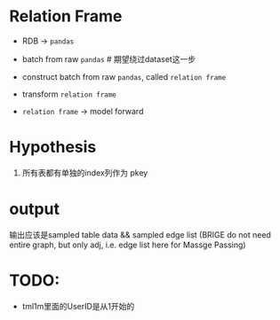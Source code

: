 # Relation Frame

- RDB -> `pandas`
- batch from raw `pandas` # 期望绕过dataset这一步
- construct batch from raw `pandas`, called `relation frame`

- transform `relation frame`

- `relation frame` -> model forward


# Hypothesis
1. 所有表都有单独的index列作为 pkey

# output
输出应该是sampled table data && sampled edge list (BRIGE do not need entire graph, but only adj, i.e. edge list here for Massge Passing)

# TODO:
- tml1m里面的UserID是从1开始的